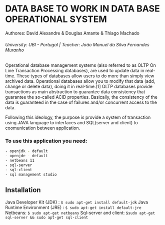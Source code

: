 # DATA BASE TO WORK IN DATA BASE OPERATIONAL SYSTEM  

Authores: David Alexandre & Douglas Amante & Thiago Machado 
###### University: UBI - Portugal | Teacher: João Manuel da Silva Fernandes Muranho 

Operational database management systems (also referred to as OLTP On Line Transaction Processing databases), are used to update data in real-time. These types of databases allow users to do more than simply view archived data. Operational databases allow you to modify that data (add, change or delete data), doing it in real-time.[1] OLTP databases provide transactions as main abstraction to guarantee data consistency that guarantee the so-called ACID properties. Basically, the consistency of the data is guaranteed in the case of failures and/or concurrent access to the data. 

Following this ideology, the purpose is provide a system of transaction using JAVA language to interfaces and SQL(server and client) to coomunication between application.

### To use this application you need:

```bash
- openjdk - default
- openjde - default
- netbeans 11
- sql-server
- sql-client
- sql management studio
```

## Installation 

Java Developer Kit (JDK) : `$ sudo apt-get install default-jdk`
Java Runtime Environment (JRE) : `$ sudo apt-get install default-jre`
Netbeans: `$ sudo apt-get netbeans`
Sql-server and client: `$sudo apt-get sql-server && sudo apt-get sql-client`
